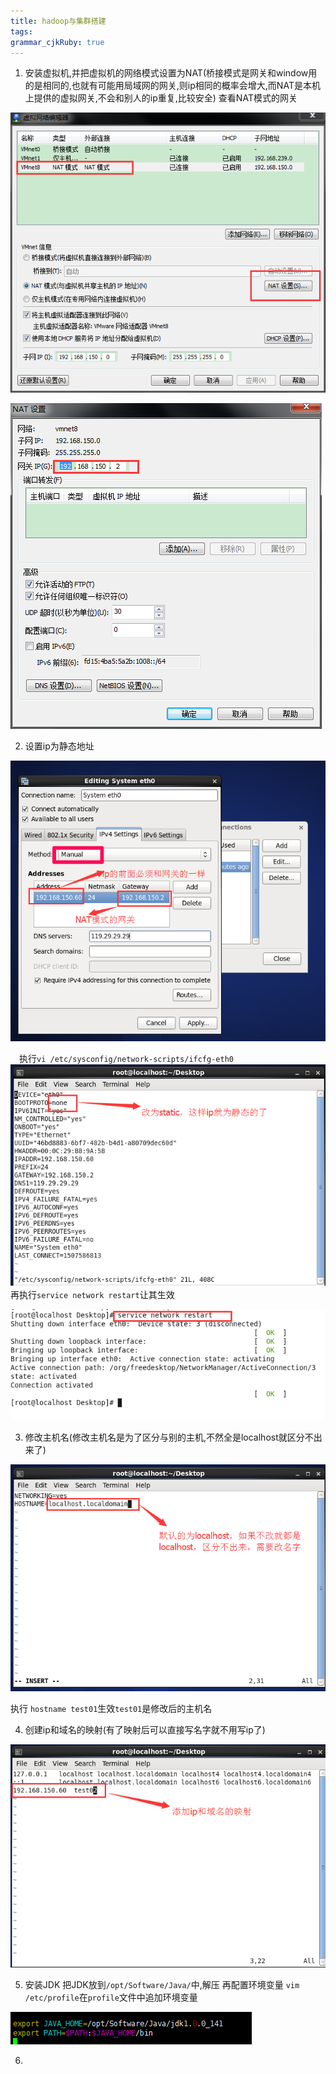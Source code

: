 ```yaml
---
title: hadoop与集群搭建
tags: 
grammar_cjkRuby: true
---
```


 1. 安装虚拟机,并把虚拟机的网络模式设置为NAT(桥接模式是网关和window用的是相同的,也就有可能用局域网的网关,则ip相同的概率会增大,而NAT是本机上提供的虚拟网关,不会和别人的ip重复,比较安全)
   查看NAT模式的网关

  ![enter description here][1]
  
  ![enter description here][2]
  
 2. 设置ip为静态地址

  ![enter description here][3]

　执行`vi /etc/sysconfig/network-scripts/ifcfg-eth0`
　
　![enter description here][4]
　
  再执行`service network restart`让其生效
  
  ![enter description here][5]
  
 3. 修改主机名(修改主机名是为了区分与别的主机,不然全是localhost就区分不出来了)

  ![enter description here][6]
  
  执行 `hostname test01`生效`test01`是修改后的主机名
  
 4. 创建ip和域名的映射(有了映射后可以直接写名字就不用写ip了)

  ![enter description here][7]

 5. 安装JDK
  把JDK放到`/opt/Software/Java/`中,解压
  再配置环境变量 `vim /etc/profile`在`profile`文件中追加环境变量

  ![enter description here][8]

 6. 


  [1]: https://www.github.com/wxdsunny/images/raw/master/1507557450802.jpg "1507557450802.jpg"
  [2]: https://www.github.com/wxdsunny/images/raw/master/1507557560527.jpg "1507557560527.jpg"
  [3]: https://www.github.com/wxdsunny/images/raw/master/1507557941819.jpg "1507557941819.jpg"
  [4]: https://www.github.com/wxdsunny/images/raw/master/1507558565934.jpg "1507558565934.jpg"
  [5]: https://www.github.com/wxdsunny/images/raw/master/1507559241598.jpg "1507559241598.jpg"
  [6]: https://www.github.com/wxdsunny/images/raw/master/1507558940918.jpg "1507558940918.jpg"
  [7]: https://www.github.com/wxdsunny/images/raw/master/1507559731814.jpg "1507559731814.jpg"
  [8]: https://www.github.com/wxdsunny/images/raw/master/1507561539150.jpg "1507561539150.jpg"